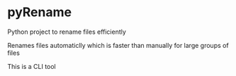 # pyRename
Python project to rename files efficiently

Renames files automaticlly which is faster than manually for large groups of files

This is a CLI tool
